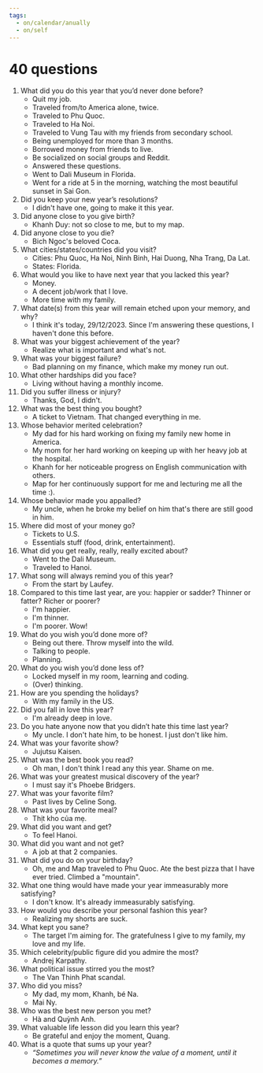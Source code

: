 ```yaml
---
tags:
  - on/calendar/anually
  - on/self
---
```

# 40 questions
1. What did you do this year that you’d never done before?
	- Quit my job.
	- Traveled from/to America alone, twice.
	- Traveled to Phu Quoc.
	- Traveled to Ha Noi.
	- Traveled to Vung Tau with my friends from secondary school.
	- Being unemployed for more than 3 months.
	- Borrowed money from friends to live.
	- Be socialized on social groups and Reddit.
	- Answered these questions.
	- Went to Dali Museum in Florida.
	- Went for a ride at 5 in the morning, watching the most beautiful sunset in Sai Gon.
3. Did you keep your new year’s resolutions?
	 - I didn't have one, going to make it this year.
4. Did anyone close to you give birth?
	- Khanh Duy: not so close to me, but to my map.
5. Did anyone close to you die?
	- Bich Ngoc's beloved Coca.
6. What cities/states/countries did you visit?
	- Cities: Phu Quoc, Ha Noi, Ninh Binh, Hai Duong, Nha Trang, Da Lat.
	- States: Florida.
7. What would you like to have next year that you lacked this year?
	- Money.
	- A decent job/work that I love.
	- More time with my family.
8. What date(s) from this year will remain etched upon your memory, and why?
	- I think it's today, 29/12/2023. Since I'm answering these questions, I haven't done this before.
9. What was your biggest achievement of the year?
	- Realize what is important and what's not.
10. What was your biggest failure?
	- Bad planning on my finance, which make my money run out.
11. What other hardships did you face?
	- Living without having a monthly income.
12. Did you suffer illness or injury?
	- Thanks, God, I didn't.
13. What was the best thing you bought?
	- A ticket to Vietnam. That changed everything in me.
14. Whose behavior merited celebration?
	- My dad for his hard working on fixing my family new home in America.
	- My mom for her hard working on keeping up with her heavy job at the hospital.
	- Khanh for her noticeable progress on English communication with others.
	- Map for her continuously support for me and lecturing me all the time :).
15. Whose behavior made you appalled?
	- My uncle, when he broke my belief on him that's there are still good in him.
16. Where did most of your money go?
	- Tickets to U.S.
	- Essentials stuff (food, drink, entertainment).
17. What did you get really, really, really excited about?
	- Went to the Dali Museum.
	- Traveled to Hanoi.
18. What song will always remind you of this year?
	- From the start by Laufey.
19. Compared to this time last year, are you: happier or sadder? Thinner or fatter? Richer or poorer?
	- I'm happier.
	- I'm thinner.
	- I'm poorer. Wow!
20. What do you wish you’d done more of?
	- Being out there. Throw myself into the wild.
	- Talking to people.
	- Planning.
21. What do you wish you’d done less of?
	- Locked myself in my room, learning and coding.
	- (Over) thinking. 
22. How are you spending the holidays?
	- With my family in the US.
23. Did you fall in love this year?
	- I'm already deep in love.
24. Do you hate anyone now that you didn’t hate this time last year?
	- My uncle. I don't hate him, to be honest. I just don't like him.
25. What was your favorite show?
	- Jujutsu Kaisen.
26. What was the best book you read?
	- Oh man, I don't think I read any this year. Shame on me.
27. What was your greatest musical discovery of the year?
	- I must say it's Phoebe Bridgers.
28. What was your favorite film?
	- Past lives by Celine Song.
29. What was your favorite meal?
	- Thịt kho của mẹ.
30. What did you want and get?
	- To feel Hanoi.
31. What did you want and not get?
	- A job at that 2 companies.
32. What did you do on your birthday?
	- Oh, me and Map traveled to Phu Quoc. Ate the best pizza that I have ever tried. Climbed a "mountain".
33. What one thing would have made your year immeasurably more satisfying?
	- I don't know. It's already immeasurably satisfying.
34. How would you describe your personal fashion this year?
	- Realizing my shorts are suck.
35. What kept you sane?
	- The target I'm aiming for. The gratefulness I give to my family, my love and my life.
36. Which celebrity/public figure did you admire the most?
	- Andrej Karpathy.
37. What political issue stirred you the most?
	- The Van Thinh Phat scandal.
38. Who did you miss?
	- My dad, my mom, Khanh, bé Na.
	- Mai Ny.
39. Who was the best new person you met?
	- Hà and Quỳnh Anh.
40. What valuable life lesson did you learn this year?
	- Be grateful and enjoy the moment, Quang.
41. What is a quote that sums up your year?
	- *“Sometimes you will never know the value of a moment, until it becomes a memory.”*